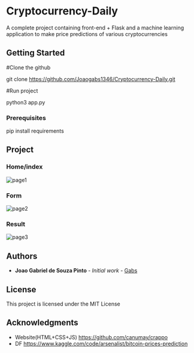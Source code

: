 # Cryptocurrency-Daily 
A complete project containing front-end + Flask and a machine learning application to make price predictions of various cryptocurrencies

## Getting Started
#Clone the github

git clone https://github.com/Joaogabs1346/Cryptocurrency-Daily.git


#Run project

python3 app.py


### Prerequisites
pip install requirements

## Project

### Home/index
![page1](https://user-images.githubusercontent.com/68170368/215284612-9176a549-bd78-41d7-a56d-fc1f71649901.png)
### Form
![page2](https://user-images.githubusercontent.com/68170368/215284631-9cae49ce-4627-49f2-a3da-334ecc010ef6.png)
### Result
![page3](https://user-images.githubusercontent.com/68170368/215284675-bddcdb25-a3da-43b6-8f8e-d16ca393878b.png)





## Authors

* **Joao Gabriel de Souza Pinto** - *Initial work* - [Gabs](https://github.com/Joaogabs1346)


## License

This project is licensed under the MIT License 

## Acknowledgments

* Website(HTML+CSS+JS) https://github.com/canumay/crappo
* DF https://www.kaggle.com/code/arsenalist/bitcoin-prices-prediction




